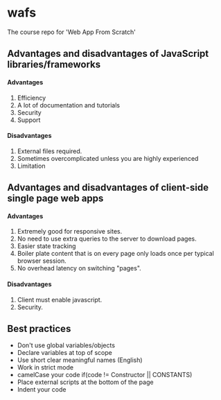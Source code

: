 # wafs
The course repo for 'Web App From Scratch'

## Advantages and disadvantages of JavaScript libraries/frameworks

#### Advantages

1. Efficiency
2. A lot of documentation and tutorials
3. Security
4. Support

#### Disadvantages

1. External files required.
2. Sometimes overcomplicated unless you are highly experienced
3. Limitation

## Advantages and disadvantages of client-side single page web apps

#### Advantages

1. Extremely good for responsive sites.
2. No need to use extra queries to the server to download pages.
3. Easier state tracking
4. Boiler plate content that is on every page only loads once per typical browser session.
5. No overhead latency on switching "pages".

#### Disadvantages

1. Client must enable javascript.
2. Security.

## Best practices

- Don't use global variables/objects
- Declare variables at top of scope
- Use short clear meaningful names (English)
- Work in strict mode
- camelCase your code if(code != Constructor || CONSTANTS)
- Place external scripts at the bottom of the page
- Indent your code
